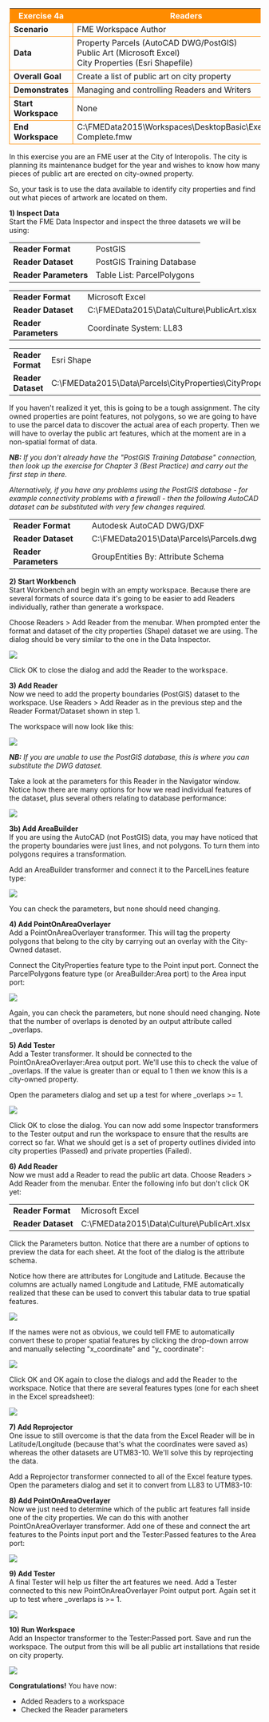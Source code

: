 <table style="border-spacing: 0px">
<tr>
<th style="background-color:darkorange;color:white">Exercise 4a</th>
<th style="background-color:darkorange;color:white">Readers</th>
</tr>

<tr>
<td style="border: 1px solid darkorange; font-weight: bold">Scenario</td>
<td style="border: 1px solid darkorange">FME Workspace Author</td>
</tr>

<tr>
<td style="border: 1px solid darkorange; font-weight: bold">Data</td>
<td style="border: 1px solid darkorange">Property Parcels (AutoCAD DWG/PostGIS)<br>Public Art (Microsoft Excel)<br>City Properties (Esri Shapefile)</td>
</tr>

<tr>
<td style="border: 1px solid darkorange; font-weight: bold">Overall Goal</td>
<td style="border: 1px solid darkorange">Create a list of public art on city property</td>
</tr>

<tr>
<td style="border: 1px solid darkorange; font-weight: bold">Demonstrates</td>
<td style="border: 1px solid darkorange">Managing and controlling Readers and Writers</td>
</tr>

<tr>
<td style="border: 1px solid darkorange; font-weight: bold">Start Workspace</td>
<td style="border: 1px solid darkorange">None</td>
</tr>

<tr>
<td style="border: 1px solid darkorange; font-weight: bold">End Workspace</td>
<td style="border: 1px solid darkorange">C:\FMEData2015\Workspaces\DesktopBasic\Exercise4a-Complete.fmw</td>
</tr>

</table>

In this exercise you are an FME user at the City of Interopolis. The city is planning its maintenance budget for the year and wishes to know how many pieces of public art are erected on city-owned property.

So, your task is to use the data available to identify city properties and find out what pieces of artwork are located on them.

**1) Inspect Data**
<br>Start the FME Data Inspector and inspect the three datasets we will be using:

<table style="border: 0px">

<tr>
<td style="font-weight: bold">Reader Format</td>
<td style="">PostGIS</td>
</tr>

<tr>
<td style="font-weight: bold">Reader Dataset</td>
<td style="">PostGIS Training Database</td>
</tr>

<tr>
<td style="font-weight: bold">Reader Parameters</td>
<td style="">Table List: ParcelPolygons</td>
</tr>

</table>


<table style="border: 0px">

<tr>
<td style="font-weight: bold">Reader Format</td>
<td style="">Microsoft Excel</td>
</tr>

<tr>
<td style="font-weight: bold">Reader Dataset</td>
<td style="">C:\FMEData2015\Data\Culture\PublicArt.xlsx</td>
</tr>

<tr>
<td style="font-weight: bold">Reader Parameters</td>
<td style="">Coordinate System: LL83</td>
</tr>

</table>


<table style="border: 0px">

<tr>
<td style="font-weight: bold">Reader Format</td>
<td style="">Esri Shape</td>
</tr>

<tr>
<td style="font-weight: bold">Reader Dataset</td>
<td style="">C:\FMEData2015\Data\Parcels\CityProperties\CityProperties.shp</td>
</tr>

</table>

If you haven't realized it yet, this is going to be a tough assignment. The city owned properties are point features, not polygons, so we are going to have to use the parcel data to discover the actual area of each property. Then we will have to overlay the public art features, which at the moment are in a non-spatial format of data.

***NB:** If you don't already have the "PostGIS Training Database" connection, then look up the exercise for Chapter 3 (Best Practice) and carry out the first step in there.*

*Alternatively, if you have any problems using the PostGIS database - for example
connectivity problems with a firewall - then the following AutoCAD dataset can be
substituted with very few changes required.*

<table style="border: 0px">

<tr>
<td style="font-weight: bold">Reader Format</td>
<td style="">Autodesk AutoCAD DWG/DXF</td>
</tr>

<tr>
<td style="font-weight: bold">Reader Dataset</td>
<td style="">C:\FMEData2015\Data\Parcels\Parcels.dwg</td>
</tr>

<tr>
<td style="font-weight: bold">Reader Parameters</td>
<td style="">GroupEntities By: Attribute Schema</td>
</tr>

</table>


**2) Start Workbench**
<br>Start Workbench and begin with an empty workspace. Because there are several formats of source data it's going to be easier to add Readers individually, rather than generate a workspace.

Choose Readers > Add Reader from the menubar. When prompted enter the format and
dataset of the city properties (Shape) dataset we are using. The dialog should be very similar to the one in the Data Inspector.

![](https://raw.githubusercontent.com/FMEEvangelist/FME-Desktop-Basic-Training-Manual-Images/master/Img4.71.AddReaderDialogShapeFormat.jpg)

Click OK to close the dialog and add the Reader to the workspace.


**3) Add Reader**
<br>Now we need to add the property boundaries (PostGIS) dataset to the workspace. Use Readers > Add Reader as in the previous step and the Reader Format/Dataset shown in step 1.

The workspace will now look like this:

![](https://raw.githubusercontent.com/FMEEvangelist/FME-Desktop-Basic-Training-Manual-Images/master/Img4.72.WorkspaceWithPostGISandShapeFeatureTypes.jpg)

***NB:** If you are unable to use the PostGIS database, this is where you can substitute the DWG dataset.*

Take a look at the parameters for this Reader in the Navigator window. Notice how there are many options for how we read individual features of the dataset, plus several others relating to database performance:

![](https://raw.githubusercontent.com/FMEEvangelist/FME-Desktop-Basic-Training-Manual-Images/master/Img4.73.PostGISReaderParameters.jpg)


**3b) Add AreaBuilder**
<br>If you are using the AutoCAD (not PostGIS) data, you may have noticed that the property boundaries were just lines, and not polygons. To turn them into polygons requires a transformation.

Add an AreaBuilder transformer and connect it to the ParcelLines feature type:

![](https://raw.githubusercontent.com/FMEEvangelist/FME-Desktop-Basic-Training-Manual-Images/master/Img4.74.AreaBuilderTransformerInWorkspace.jpg)

You can check the parameters, but none should need changing.


**4) Add PointOnAreaOverlayer**
<br>Add a PointOnAreaOverlayer transformer. This will tag the property polygons that belong to the city by carrying out an overlay with the City-Owned dataset.

Connect the CityProperties feature type to the Point input port. Connect the ParcelPolygons feature type (or AreaBuilder:Area port) to the Area input port:

![](https://raw.githubusercontent.com/FMEEvangelist/FME-Desktop-Basic-Training-Manual-Images/master/Img4.75.PointOnAreaOverlayerTransformerInWorkspace.jpg)

Again, you can check the parameters, but none should need changing. Note that the number of overlaps is denoted by an output attribute called _overlaps.


**5) Add Tester**
<br>Add a Tester transformer. It should be connected to the PointOnAreaOverlayer:Area output port. We'll use this to check the value of _overlaps. If the value is greater than or equal to 1 then we know this is a city-owned property.

Open the parameters dialog and set up a test for where _overlaps >= 1.

![](https://raw.githubusercontent.com/FMEEvangelist/FME-Desktop-Basic-Training-Manual-Images/master/Img4.76.TesterTransformerParametersDialog.jpg)

Click OK to close the dialog. You can now add some Inspector transformers to the Tester output and run the workspace to ensure that the results are correct so far. What we should get is a set of property outlines divided into city properties (Passed) and private properties (Failed).


**6) Add Reader**
<br>Now we must add a Reader to read the public art data. Choose Readers > Add Reader from the menubar. Enter the following info but don't click OK yet:


<table style="border: 0px">

<tr>
<td style="font-weight: bold">Reader Format</td>
<td style="">Microsoft Excel</td>
</tr>

<tr>
<td style="font-weight: bold">Reader Dataset</td>
<td style="">C:\FMEData2015\Data\Culture\PublicArt.xlsx</td>
</tr>

</table>


Click the Parameters button. Notice that there are a number of options to preview the data for each sheet. At the foot of the dialog is the attribute schema. 

Notice how there are attributes for Longitude and Latitude. Because the columns are actually named Longitude and Latitude, FME automatically realized that these can be used to convert this tabular data to true spatial features.

![](https://raw.githubusercontent.com/FMEEvangelist/FME-Desktop-Basic-Training-Manual-Images/master/Img4.77.ExcelReaderParametersDialog.jpg)

If the names were not as obvious, we could tell FME to automatically convert these to proper spatial features by clicking the drop-down arrow and manually selecting "x_coordinate" and "y_ coordinate":

![](https://raw.githubusercontent.com/FMEEvangelist/FME-Desktop-Basic-Training-Manual-Images/master/Img4.78.ExcelReaderParametersDialog.jpg)

Click OK and OK again to close the dialogs and add the Reader to the workspace. Notice that there are several features types (one for each sheet in the Excel spreadsheet):

![](https://raw.githubusercontent.com/FMEEvangelist/FME-Desktop-Basic-Training-Manual-Images/master/Img4.79.WorkspaceWithExcelFeatureTypesHighlighted.jpg)


**7) Add Reprojector**
<br>One issue to still overcome is that the data from the Excel Reader will be in Latitude/Longitude (because that's what the coordinates were saved as) whereas the other datasets are UTM83-10. We'll solve this by reprojecting the data.

Add a Reprojector transformer connected to all of the Excel feature types. Open the parameters dialog and set it to convert from LL83 to UTM83-10:


**8) Add PointOnAreaOverlayer**
<br>Now we just need to determine which of the public art features fall inside one of the city properties. We can do this with another PointOnAreaOverlayer transformer. Add one of these and connect the art features to the Points input port and the Tester:Passed features to the Area port:

![](https://raw.githubusercontent.com/FMEEvangelist/FME-Desktop-Basic-Training-Manual-Images/master/Img4.80.GeneralWorkspaceImage.jpg)


**9) Add Tester**
<br>A final Tester will help us filter the art features we need. Add a Tester connected to this new PointOnAreaOverlayer Point output port. Again set it up to test where _overlaps is >= 1.

![](https://raw.githubusercontent.com/FMEEvangelist/FME-Desktop-Basic-Training-Manual-Images/master/Img4.81.TesterInWorkspaceAfterPointOnAreaOverlayer.jpg)


**10) Run Workspace**
<br>Add an Inspector transformer to the Tester:Passed port. Save and run the workspace. The output from this will be all public art installations that reside on city property.

![](https://raw.githubusercontent.com/FMEEvangelist/FME-Desktop-Basic-Training-Manual-Images/master/Img4.82.DataInspectorDataView.jpg)

**Congratulations!** 
You have now:

- Added Readers to a workspace
- Checked the Reader parameters

